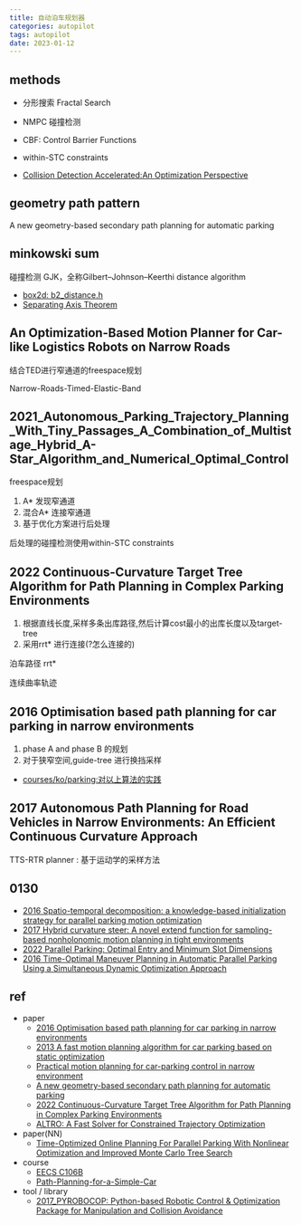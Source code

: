 ```yaml
---
title: 自动泊车规划器
categories: autopilot
tags: autopilot
date: 2023-01-12
---
```


## methods

- 分形搜索 Fractal Search
- NMPC 碰撞检测
- CBF: Control Barrier Functions

- within-STC constraints
- [Collision Detection Accelerated:An Optimization Perspective](https://arxiv.org/pdf/2205.09663.pdf)

## geometry path pattern
A new geometry-based secondary path planning for automatic parking

## minkowski sum
碰撞检测
GJK，全称Gilbert–Johnson–Keerthi distance algorithm  

- [box2d: b2_distance.h](https://github.com/erincatto/Box2D)
- [Separating Axis Theorem](http://www.metanetsoftware.com/technique/tutorialA.html)

## An Optimization-Based Motion Planner for Car-like Logistics Robots on Narrow Roads

结合TED进行窄通道的freespace规划

Narrow-Roads-Timed-Elastic-Band

## 2021_Autonomous_Parking_Trajectory_Planning_With_Tiny_Passages_A_Combination_of_Multistage_Hybrid_A-Star_Algorithm_and_Numerical_Optimal_Control

freespace规划

1. A* 发现窄通道
2. 混合A* 连接窄通道
3. 基于优化方案进行后处理

后处理的碰撞检测使用within-STC constraints

## 2022 Continuous-Curvature Target Tree Algorithm for Path Planning in Complex Parking Environments

1. 根据直线长度,采样多条出库路径,然后计算cost最小的出库长度以及target-tree
2. 采用rrt* 进行连接(?怎么连接的)

泊车路径
rrt*

连续曲率轨迹 

## 2016 Optimisation based path planning for car parking in narrow environments

1. phase A and phase B 的规划
2. 对于狭窄空间,guide-tree 进行换挡采样

- [courses/ko/parking:对以上算法的实践](https://cw.fel.cvut.cz/b202/_media/courses/ko/parking.pdf)


## 2017 Autonomous Path Planning for Road Vehicles in Narrow Environments: An Efficient Continuous Curvature Approach

TTS-RTR planner : 基于运动学的采样方法


## 0130

- [2016 Spatio-temporal decomposition: a knowledge-based initialization strategy for parallel parking motion optimization]()
- [2017 Hybrid curvature steer: A novel extend function for sampling-based nonholonomic motion planning in tight environments]()
- [2022 Parallel Parking: Optimal Entry and Minimum Slot Dimensions](https://arxiv.org/abs/2205.02523)
- [2016 Time-Optimal Maneuver Planning in Automatic Parallel Parking Using a Simultaneous Dynamic Optimization Approach]()

## ref

- paper
    - [2016 Optimisation based path planning for car parking in narrow environments]()
    - [2013 A fast motion planning algorithm for car parking based on static optimization]()
    - [Practical motion planning for car-parking control in narrow environment]()
    - [A new geometry-based secondary path planning for automatic parking](https://journals.sagepub.com/doi/full/10.1177/1729881420930575)
    - [2022 Continuous-Curvature Target Tree Algorithm for Path Planning in Complex Parking Environments](https://arxiv.org/pdf/2201.03163.pdf)
    - [ALTRO: A Fast Solver for Constrained Trajectory Optimization](https://www.ri.cmu.edu/publications/altro-a-fast-solver-for-constrained-trajectory-optimization/)
- paper(NN)
    - [Time-Optimized Online Planning For Parallel Parking With Nonlinear Optimization and Improved Monte Carlo Tree Search](https://www.semanticscholar.org/paper/Time-Optimized-Online-Planning-For-Parallel-Parking-Song-Chen/9ace2c192aea884f16ceac206ec278007139651d)
- course
    - [EECS C106B](https://pages.github.berkeley.edu/EECS-106/sp22-site/resources/)
    - [Path-Planning-for-a-Simple-Car](https://jckantor.github.io/CBE30338/07.06-Path-Planning-for-a-Simple-Car.html)
- tool / library
    - [2017_PYROBOCOP: Python-based Robotic Control & Optimization Package for Manipulation and Collision Avoidance]()
